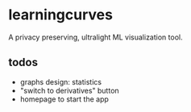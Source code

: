 # learningcurves
A privacy preserving, ultralight ML visualization tool.

## todos
- graphs design: statistics
- "switch to derivatives" button
- homepage to start the app